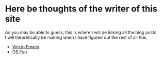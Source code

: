 Here be thoughts of the writer of this site
===========================================

As you may be able to guess, this is where I will be linking all the 
blog posts I will theoretically be making when I have figured out the 
rest of all this.

- [Vim in Emacs](vim-in-emacs.html)
- [OS Fun](os-fun.html)
